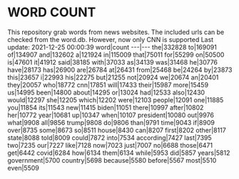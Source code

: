 # WORD COUNT
This repository grab words from news websites. The included urls can be checked from the word.db.
However, now only CNN is supported
Last update: 2021-12-25 00:00:39
word|count
---|---
the|332828
to|169091
of|134907
and|132602
a|121924
in|115009
that|75011
for|55299
on|50500
is|47601
it|41912
said|38185
with|37033
as|34139
was|31468
he|30776
have|28173
has|26900
are|26784
at|26431
from|25468
be|24264
by|23873
this|23657
i|22993
his|22275
but|21255
not|20924
we|20674
an|20401
they|20057
who|18772
cnn|17851
will|17433
their|15987
more|15459
us|14995
been|14800
about|14295
or|13024
had|12533
also|12430
would|12297
she|12205
which|12202
were|12103
people|12091
one|11885
you|11854
its|11543
new|11415
biden|11051
there|10997
after|10802
her|10772
year|10681
up|10347
when|10107
president|10080
out|9976
what|9908
all|9856
trump|9808
do|9806
than|9791
time|9043
if|8909
over|8735
some|8673
so|8511
house|8430
can|8207
first|8202
other|8117
state|8088
told|8009
could|7872
into|7534
according|7427
last|7395
two|7235
our|7227
like|7128
now|7023
just|7007
no|6688
those|6471
get|6442
covid|6284
how|6134
them|6134
while|5953
did|5857
years|5812
government|5700
country|5698
because|5580
before|5567
most|5510
even|5509
